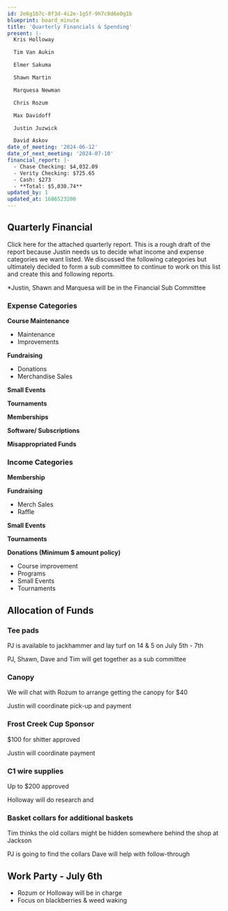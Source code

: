 ```yaml
---
id: 2e6g1b7c-8f3d-4i2e-1g5f-9h7c8d6e0g1b
blueprint: board_minute
title: 'Quarterly Financials & Spending'
present: |-
  Kris Holloway

  Tim Van Aukin

  Elmer Sakuma

  Shawn Martin

  Marquesa Newman

  Chris Rozum

  Max Davidoff

  Justin Juzwick

  David Askov
date_of_meeting: '2024-06-12'
date_of_next_meeting: '2024-07-10'
financial_report: |-
  - Chase Checking: $4,032.09
  - Verity Checking: $725.65
  - Cash: $273
  - **Total: $5,030.74**
updated_by: 1
updated_at: 1686523200
---
```

## Quarterly Financial
Click here for the attached quarterly report. This is a rough draft of the report because Justin needs us to decide what income and expense categories we want listed. We discussed the following categories but ultimately decided to form a sub committee to continue to work on this list and create this and following reports.

*Justin, Shawn and Marquesa will be in the Financial Sub Committee

### Expense Categories
**Course Maintenance**
- Maintenance
- Improvements

**Fundraising**
- Donations
- Merchandise Sales

**Small Events**

**Tournaments**

**Memberships**

**Software/ Subscriptions**

**Misappropriated Funds**

### Income Categories
**Membership**

**Fundraising**
- Merch Sales
- Raffle

**Small Events**

**Tournaments**

**Donations (Minimum $ amount policy)**
- Course improvement
- Programs
- Small Events
- Tournaments

## Allocation of Funds
### Tee pads
PJ is available to jackhammer and lay turf on 14 & 5 on July 5th - 7th

PJ, Shawn, Dave and Tim will get together as a sub committee

### Canopy
We will chat with Rozum to arrange getting the canopy for $40

Justin will coordinate pick-up and payment

### Frost Creek Cup Sponsor
$100 for shitter approved

Justin will coordinate payment

### C1 wire supplies
Up to $200 approved

Holloway will do research and

### Basket collars for additional baskets
Tim thinks the old collars might be hidden somewhere behind the shop at Jackson

PJ is going to find the collars Dave will help with follow-through

## Work Party - July 6th
- Rozum or Holloway will be in charge
- Focus on blackberries & weed waking
